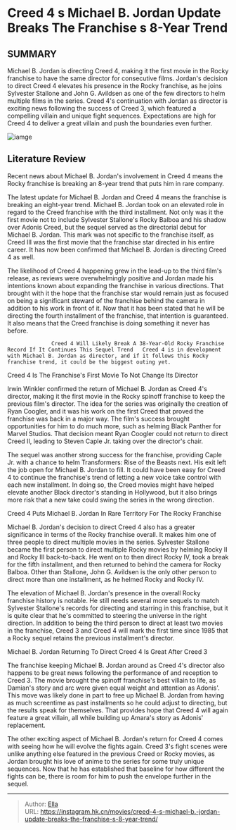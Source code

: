 # Creed 4 s Michael B. Jordan Update Breaks The Franchise s 8-Year Trend


## SUMMARY 



  Michael B. Jordan is directing Creed 4, making it the first movie in the Rocky franchise to have the same director for consecutive films.   Jordan&#39;s decision to direct Creed 4 elevates his presence in the Rocky franchise, as he joins Sylvester Stallone and John G. Avildsen as one of the few directors to helm multiple films in the series.   Creed 4&#39;s continuation with Jordan as director is exciting news following the success of Creed 3, which featured a compelling villain and unique fight sequences. Expectations are high for Creed 4 to deliver a great villain and push the boundaries even further.  

![iamge](https://static1.srcdn.com/wordpress/wp-content/uploads/wm/2023/12/creed-4-michael-b-jordan-direct.jpg)

## Literature Review

Recent news about Michael B. Jordan&#39;s involvement in Creed 4 means the Rocky franchise is breaking an 8-year trend that puts him in rare company.




The latest update for Michael B. Jordan and Creed 4 means the franchise is breaking an eight-year trend. Michael B. Jordan took on an elevated role in regard to the Creed franchise with the third installment. Not only was it the first movie not to include Sylvester Stallone&#39;s Rocky Balboa and his shadow over Adonis Creed, but the sequel served as the directorial debut for Michael B. Jordan. This mark was not specific to the franchise itself, as Creed III was the first movie that the franchise star directed in his entire career. It has now been confirmed that Michael B. Jordan is directing Creed 4 as well.




The likelihood of Creed 4 happening grew in the lead-up to the third film&#39;s release, as reviews were overwhelmingly positive and Jordan made his intentions known about expanding the franchise in various directions. That brought with it the hope that the franchise star would remain just as focused on being a significant steward of the franchise behind the camera in addition to his work in front of it. Now that it has been stated that he will be directing the fourth installment of the franchise, that intention is guaranteed. It also means that the Creed franchise is doing something it never has before.

                  Creed 4 Will Likely Break A 38-Year-Old Rocky Franchise Record If It Continues This Sequel Trend   Creed 4 is in development with Michael B. Jordan as director, and if it follows this Rocky franchise trend, it could be the biggest outing yet.   


 Creed 4 Is The Franchise&#39;s First Movie To Not Change Its Director 
         




Irwin Winkler confirmed the return of Michael B. Jordan as Creed 4&#39;s director, making it the first movie in the Rocky spinoff franchise to keep the previous film&#39;s director. The idea for the series was originally the creation of Ryan Coogler, and it was his work on the first Creed that proved the franchise was back in a major way. The film&#39;s success brought opportunities for him to do much more, such as helming Black Panther for Marvel Studios. That decision meant Ryan Coogler could not return to direct Creed II, leading to Steven Caple Jr. taking over the director&#39;s chair.

The sequel was another strong success for the franchise, providing Caple Jr. with a chance to helm Transformers: Rise of the Beasts next. His exit left the job open for Michael B. Jordan to fill. It could have been easy for Creed 4 to continue the franchise&#39;s trend of letting a new voice take control with each new installment. In doing so, the Creed movies might have helped elevate another Black director&#39;s standing in Hollywood, but it also brings more risk that a new take could swing the series in the wrong direction.






 Creed 4 Puts Michael B. Jordan In Rare Territory For The Rocky Franchise 
          

Michael B. Jordan&#39;s decision to direct Creed 4 also has a greater significance in terms of the Rocky franchise overall. It makes him one of three people to direct multiple movies in the series. Sylvester Stallone became the first person to direct multiple Rocky movies by helming Rocky II and Rocky III back-to-back. He went on to then direct Rocky IV, took a break for the fifth installment, and then returned to behind the camera for Rocky Balboa. Other than Stallone, John G. Avildsen is the only other person to direct more than one installment, as he helmed Rocky and Rocky IV.

The elevation of Michael B. Jordan&#39;s presence in the overall Rocky franchise history is notable. He still needs several more sequels to match Sylvester Stallone&#39;s records for directing and starring in this franchise, but it is quite clear that he&#39;s committed to steering the universe in the right direction. In addition to being the third person to direct at least two movies in the franchise, Creed 3 and Creed 4 will mark the first time since 1985 that a Rocky sequel retains the previous installment&#39;s director.






 Michael B. Jordan Returning To Direct Creed 4 Is Great After Creed 3 
          

The franchise keeping Michael B. Jordan around as Creed 4&#39;s director also happens to be great news following the performance of and reception to Creed 3. The movie brought the spinoff franchise&#39;s best villain to life, as Damian&#39;s story and arc were given equal weight and attention as Adonis&#39;. This move was likely done in part to free up Michael B. Jordan from having as much screentime as past installments so he could adjust to directing, but the results speak for themselves. That provides hope that Creed 4 will again feature a great villain, all while building up Amara&#39;s story as Adonis&#39; replacement.

The other exciting aspect of Michael B. Jordan&#39;s return for Creed 4 comes with seeing how he will evolve the fights again. Creed 3&#39;s fight scenes were unlike anything else featured in the previous Creed or Rocky movies, as Jordan brought his love of anime to the series for some truly unique sequences. Now that he has established that baseline for how different the fights can be, there is room for him to push the envelope further in the sequel.






---

> Author: [Ella](https://instagram.hk.cn/)  
> URL: https://instagram.hk.cn/movies/creed-4-s-michael-b.-jordan-update-breaks-the-franchise-s-8-year-trend/  

